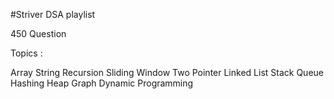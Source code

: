 #Striver DSA playlist

450 Question 

Topics : 

Array
String
Recursion
Sliding Window
Two Pointer
Linked List
Stack 
Queue
Hashing
Heap
Graph
Dynamic Programming